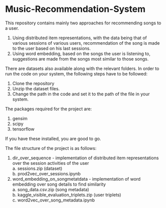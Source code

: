 # Music-Recommendation-System
This repository contains mainly two approaches for recommending songs to a user.
1. Using distributed item representations, with the data being that of various sessions of various users, recommendation of the song is made to the user based on his last sessions.
2. Using word embedding, based on the songs the user is listening to, suggestions are made from the songs most similar to those songs.

There are datasets also available along with the relevant folders.
In order to run the code on your system, the following steps have to be followed:
1. Clone the repository
2. Unzip the dataset files.
3. Change the path in the code and set it to the path of the file in your system.

The packages required for the project are:
1. gensim
2. scipy
3. tensorflow

If you have these installed, you are good to go.

The file structure of the project is as follows:
1. dir_over_sequence - implementation of distributed item representations over the session activities of the user  
	a. sessions.zip (dataset)  
	b. prod2vec_over_sessions.ipynb
2. word_embedding_on_songmetatdata - implementation of word embedding over song details to find similarity  
	a. song_data.csv.zip (song metadata)  
	b. kaggle_visible_evaluation_triplets.zip (user triplets)  
	c. word2vec_over_song_metadata.ipynb

